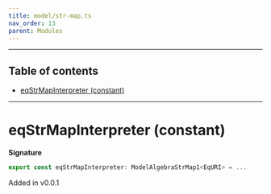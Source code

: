 ```yaml
---
title: model/str-map.ts
nav_order: 13
parent: Modules
---
```


---

<h2 class="text-delta">Table of contents</h2>

- [eqStrMapInterpreter (constant)](#eqstrmapinterpreter-constant)

---

# eqStrMapInterpreter (constant)

**Signature**

```ts
export const eqStrMapInterpreter: ModelAlgebraStrMap1<EqURI> = ...
```

Added in v0.0.1

